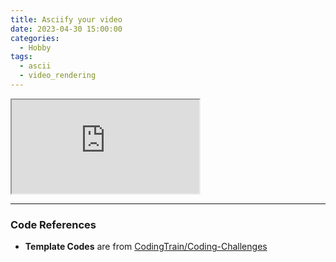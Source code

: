 ```yaml
---
title: Asciify your video
date: 2023-04-30 15:00:00
categories:
  - Hobby
tags:
  - ascii
  - video_rendering
---
```


<link rel="stylesheet" href="/html/webview/style.css">

<div id="webview_wrapper_ascii_art">
    <div class="webview_phone view_3" id="webview_phone_ascii_art">
        <iframe src="https://lucetre.github.io/asciify-video/" id="webview_frame_ascii_art"></iframe>
    </div>
</div>
<script src="/html/webview/script_ascii_art.js"></script>

<hr>

### Code References

- **Template Codes** are from [CodingTrain/Coding-Challenges](https://github.com/CodingTrain/Coding-Challenges/tree/main/166_Ascii_Image)
